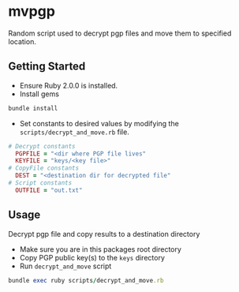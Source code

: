 mvpgp
=====

Random script used to decrypt pgp files and move them to specified location. 

Getting Started
---------------

* Ensure Ruby 2.0.0 is installed. 
* Install gems

```ruby
bundle install
```

* Set constants to desired values by modifying the `scripts/decrypt_and_move.rb` file.

```ruby
# Decrypt constants
  PGPFILE = "<dir where PGP file lives"
  KEYFILE = "keys/<key file>"
# CopyFile constants
  DEST = "<destination dir for decrypted file"
# Script constants
  OUTFILE = "out.txt"
```

Usage
---------------

Decrypt pgp file and copy results to a destination directory
* Make sure you are in this packages root directory
* Copy PGP public key(s) to the `keys` directory
* Run `decrypt_and_move` script

```ruby
bundle exec ruby scripts/decrypt_and_move.rb
```
